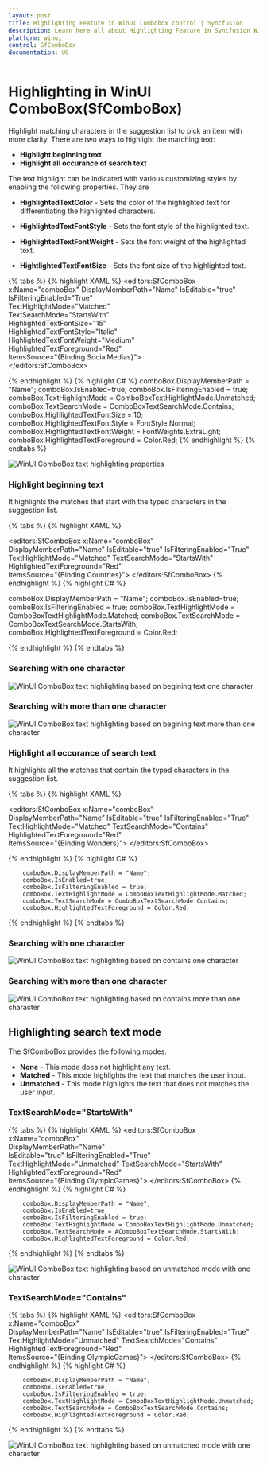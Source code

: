```yaml
---
layout: post
title: Highlighting Feature in WinUI Combobox control | Syncfusion
description: Learn here all about Highlighting Feature in Syncfusion WinUI Combobox control into WinUI application.
platform: winui
control: SfComboBox
documentation: UG
---
```


# Highlighting in WinUI ComboBox(SfComboBox)

Highlight matching characters in the suggestion list to pick an item with more clarity. There are two ways to highlight the matching text:

* **Highlight beginning text**
* **Highlight all occurance of search text**


The text highlight can be indicated with various customizing styles by enabling the following properties. They are

* **HighlightedTextColor** - Sets the color of the highlighted text for differentiating the highlighted characters.

* **HighlightedTextFontStyle** - Sets the font style of the highlighted text.
        
* **HighlightedTextFontWeight** - Sets the font weight of the highlighted text.

* **HightlightedTextFontSize** - Sets the font size of the highlighted text.

{% tabs %}
{% highlight XAML %}
    <editors:SfComboBox 
                            x:Name="comboBox"
                            DisplayMemberPath="Name"
                            IsEditable="true"
                            IsFilteringEnabled="True"                       
                            TextHighlightMode="Matched"                                
                            TextSearchMode="StartsWith"                               
                            HighlightedTextFontSize="15"                               
                            HighlightedTextFontStyle="Italic"                               
                            HighlightedTextFontWeight="Medium"                                
                            HighlightedTextForeground="Red"                                
                            ItemsSource="{Binding SocialMedias}">       
    </editors:SfComboBox>

{% endhighlight %}
{% highlight C# %}
        comboBox.DisplayMemberPath = "Name";
        comboBox.IsEnabled=true;
        comboBox.IsFilteringEnabled = true;          
        comboBox.TextHighlightMode = ComboBoxTextHighlightMode.Unmatched;
        comboBox.TextSearchMode = ComboBoxTextSearchMode.Contains;
        comboBox.HighlightedTextFontSize = 10;
        comboBox.HighlightedTextFontStyle = FontStyle.Normal;
        comboBox.HighlightedTextFontWeight = FontWeights.ExtraLight;
        comboBox.HighlightedTextForeground = Color.Red;
{% endhighlight %}
{% endtabs %}

![WinUI ComboBox text highlighting properties](Highlighting_images/winui-combobox-highlightingproperties.png)



### **Highlight beginning text**
It highlights the matches that start with the typed characters in the suggestion list.

{% tabs %}
{% highlight XAML %}

<editors:SfComboBox     x:Name="comboBox"                        
                        DisplayMemberPath="Name" 
                        IsEditable="true"
                        IsFilteringEnabled="True"                            
                        TextHighlightMode="Matched"
                        TextSearchMode="StartsWith"                           
                        HighlightedTextForeground="Red"                               
                        ItemsSource="{Binding Countries}">
</editors:SfComboBox>
{% endhighlight %}
{% highlight C# %}

comboBox.DisplayMemberPath = "Name";
comboBox.IsEnabled=true;
comboBox.IsFilteringEnabled = true;
comboBox.TextHighlightMode = ComboBoxTextHighlightMode.Matched;
comboBox.TextSearchMode = ComboBoxTextSearchMode.StartsWith;
comboBox.HighlightedTextForeground = Color.Red;


{% endhighlight %}
{% endtabs %}

### Searching with one character

![WinUI ComboBox text highlighting based on begining text one character](Highlighting_images/winui-combobox-textsearchmode-startswith-onecharacter.png)

### Searching with more than one character

![WinUI ComboBox text highlighting based on begining text more than one character](Highlighting_images/winui-combobox-textsearchmode-startswith-morethanonecharacter.png)




### **Highlight all occurance of search text**
It highlights all the matches that contain the typed characters in the suggestion list. 



{% tabs %}
{% highlight XAML %}

<editors:SfComboBox  x:Name="comboBox"                         
                DisplayMemberPath="Name” 
                IsEditable="true"
                IsFilteringEnabled="True"                             
                TextHighlightMode="Matched"
                TextSearchMode="Contains"                           
                HighlightedTextForeground="Red"                               
                ItemsSource="{Binding Wonders}">
</editors:SfComboBox>

{% endhighlight %}
{% highlight C# %}

        comboBox.DisplayMemberPath = "Name";
        comboBox.IsEnabled=true;
        comboBox.IsFilteringEnabled = true;
        comboBox.TextHighlightMode = ComboBoxTextHighlightMode.Matched;
        comboBox.TextSearchMode = ComboBoxTextSearchMode.Contains;
        comboBox.HighlightedTextForeground = Color.Red;

{% endhighlight %}
{% endtabs %}

### Searching with one character
![WinUI ComboBox text highlighting based on contains one character](Highlighting_images/winui-combobox-textsearchmode-contains-one.png)

### Searching with more than one character

![WinUI ComboBox text highlighting based on contains more than one character](Highlighting_images/winui-combobox-textsearchmode-contains-morethanone.png)


## **Highlighting search text mode** 
 The SfComboBox provides the following modes.
* **None** - This mode does not highlight any text.
* **Matched** - This mode highlights the text that matches the user input.
* **Unmatched** - This mode highlights the text that does not matches the user input.

###  TextSearchMode="StartsWith"          
{% tabs %}
{% highlight XAML %}
               <editors:SfComboBox  x:Name="comboBox"                          
                                DisplayMemberPath="Name"  
                                IsEditable="true"
                                IsFilteringEnabled="True"                             
                                TextHighlightMode="Unmatched"
                                TextSearchMode="StartsWith"                              
                                HighlightedTextForeground="Red"                                
                                ItemsSource="{Binding OlympicGames}">
              </editors:SfComboBox>
{% endhighlight %}
{% highlight C# %}

        comboBox.DisplayMemberPath = "Name";
        comboBox.IsEnabled=true;
        comboBox.IsFilteringEnabled = true;
        comboBox.TextHighlightMode = ComboBoxTextHighlightMode.Unmatched;
        comboBox.TextSearchMode = AComboBoxTextSearchMode.StartsWith;
        comboBox.HighlightedTextForeground = Color.Red;

{% endhighlight %}
{% endtabs %}

![WinUI ComboBox text highlighting based on unmatched mode with one character](Highlighting_images/winui-combobox-texthighlightmode-unmatched-startswith.png)

###  TextSearchMode="Contains"           
{% tabs %}
{% highlight XAML %}
               <editors:SfComboBox   x:Name="comboBox"                         
                                DisplayMemberPath="Name" 
                                IsEditable="true"
                                IsFilteringEnabled="True"                              
                                TextHighlightMode="Unmatched"
                                TextSearchMode="Contains"                              
                                HighlightedTextForeground="Red"                                
                                ItemsSource="{Binding OlympicGames}">
              </editors:SfComboBox>
{% endhighlight %}
{% highlight C# %}

        comboBox.DisplayMemberPath = "Name";
        comboBox.IsEnabled=true;
        comboBox.IsFilteringEnabled = true;
        comboBox.TextHighlightMode = ComboBoxTextHighlightMode.Unmatched;
        comboBox.TextSearchMode = ComboBoxTextSearchMode.Contains;
        comboBox.HighlightedTextForeground = Color.Red;

{% endhighlight %}
{% endtabs %}

![WinUI ComboBox text highlighting based on unmatched mode with one character](Highlighting_images/winui-combobox-texthighlightmode-unmatched-contains.png)





